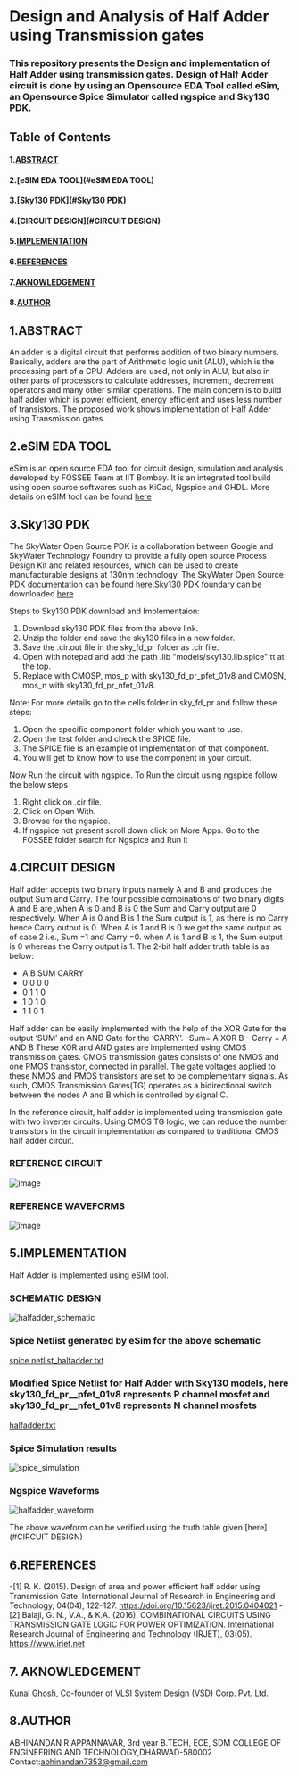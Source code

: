 #  Design and Analysis of Half Adder using Transmission gates

### This repository presents the Design and implementation of Half Adder using transmission gates. Design of Half Adder circuit is done by using an Opensource EDA Tool called eSim, an Opensource Spice Simulator called ngspice and Sky130 PDK.

## Table of Contents
#### 1.[ABSTRACT](#ABSTRACT)
#### 2.[eSIM EDA TOOL](#eSIM EDA TOOL) 
#### 3.[Sky130 PDK](#Sky130 PDK)
#### 4.[CIRCUIT DESIGN](#CIRCUIT DESIGN)
#### 5.[IMPLEMENTATION](#IMPLEMENTATION)
#### 6.[REFERENCES](#REFERENCES)
#### 7.[AKNOWLEDGEMENT](#AKNOWLEDGEMENT)
#### 8.[AUTHOR](#AUTHOR)

## 1.ABSTRACT

An adder is a digital circuit that performs addition of two binary numbers. Basically, adders are the part of Arithmetic logic unit (ALU), which is the processing part of a CPU. Adders are used, not only in ALU, but also in other parts of processors to calculate addresses, increment, decrement operators and many other similar operations. The main concern is to build half adder which is power efficient, energy efficient and uses less number of transistors. The proposed work shows implementation of Half Adder using Transmission gates.

## 2.eSIM EDA TOOL

eSim is an open source EDA tool for circuit design, simulation and analysis , developed by FOSSEE Team at IIT Bombay. It is an integrated tool build using open source softwares such as KiCad, Ngspice and GHDL.
More details on eSIM tool can be found [here](https://esim.fossee.in/)

## 3.Sky130 PDK

The SkyWater Open Source PDK is a collaboration between Google and SkyWater Technology Foundry to provide a fully open source Process Design Kit and related resources, which can be used to create manufacturable designs at 130nm technology.
The SkyWater Open Source PDK documentation can be found [here](https://skywater-pdk.readthedocs.io/en/main/).Sky130 PDK foundary can be downloaded [here](https://static.fossee.in/esim/installation-files/sky130_fd_pr.zip)
 
 Steps to Sky130 PDK download and Implementaion:

1. Download sky130 PDK files from the above link.
2. Unzip the folder and save the sky130 files in a new folder.
3. Save the .cir.out file in the sky_fd_pr folder as .cir file.
4. Open with notepad and add the path .lib "models/sky130.lib.spice" tt at the top.
5. Replace with CMOSP, mos_p with sky130_fd_pr_pfet_01v8 and CMOSN, mos_n with  sky130_fd_pr_nfet_01v8.

Note: For more details go to the cells folder in sky_fd_pr and follow these steps:
1. Open the specific component folder which you want to use.
2. Open the test folder and check the SPICE file.
3. The SPICE file is an example of implementation of that component.
4. You will get to know how to use the component in your circuit.

Now Run the circuit with ngspice.
To Run the circuit using ngspice follow the below steps
1. Right click on .cir file.
2. Click on Open With.
3. Browse for the ngspice.
4. If ngspice not present scroll down click on More Apps. Go to the FOSSEE folder search for Ngspice and Run it

 ## 4.CIRCUIT DESIGN

Half adder accepts two binary inputs namely A and B and produces the output Sum and Carry. The four possible combinations of two binary digits A and B are ,when A is 0 and B is 0 the Sum and Carry output are 0 respectively. When A is 0 and B is 1 the Sum output is 1, as there is no Carry hence Carry output is 0. When A is 1 and B is 0 we get the same output as of case 2 i.e., Sum =1 and Carry =0. when A is 1 and B is 1, the Sum output is 0 whereas the Carry output is 1.
The 2-bit half adder truth table is as below:
* A	   B	  SUM	    CARRY
* 0	   0	   0	      0         
* 0	   1	   1	      0
* 1	   0	   1 	     0
* 1	   1	   0	      1

Half adder can be easily implemented with the help of the XOR Gate for the output ‘SUM’ and an AND Gate for the ‘CARRY’.
                                                              -Sum= A XOR B
                                                            - Carry = A AND B
These XOR and AND gates are implemented using CMOS transmission gates. CMOS transmission gates consists of one NMOS and one PMOS transistor, connected in parallel. The gate voltages applied to these NMOS and PMOS transistors are set to be complementary signals. As such, CMOS Transmission Gates(TG) operates as a bidirectional switch between the nodes A and B which is controlled by signal C. 

In the reference circuit, half adder is implemented using transmission gate with two inverter circuits. Using CMOS TG logic, we can reduce the number transistors in the circuit implementation as compared to traditional CMOS half adder circuit. 

 ### REFERENCE CIRCUIT
 ![image](https://user-images.githubusercontent.com/91964227/153194334-83e6f170-7bfa-47f0-aa36-ac30acf8842f.png)
 
 ### REFERENCE WAVEFORMS
 ![image](https://user-images.githubusercontent.com/91964227/153194511-793017f3-e14a-4107-b3ed-8d8617be5b9f.png)
 
## 5.IMPLEMENTATION
Half Adder is implemented using eSIM tool. 

### SCHEMATIC DESIGN
![halfadder_schematic](https://user-images.githubusercontent.com/91964227/153196241-693cbfe1-f21d-41bc-afc6-f9d522cbf6ea.JPG)

### Spice Netlist generated by eSim for the above schematic
[spice netlist_halfadder.txt](https://github.com/abhinandann/Half_Adder/files/8032486/spice.netlist_halfadder.txt)

### Modified Spice Netlist for Half Adder with Sky130 models, here sky130_fd_pr__pfet_01v8 represents P channel mosfet and sky130_fd_pr__nfet_01v8 represents N channel mosfets

[halfadder.txt](https://github.com/abhinandann/Half_Adder/files/8032474/halfadder.txt)

### Spice Simulation results
![spice_simulation](https://user-images.githubusercontent.com/91964227/153198451-07551ecb-bd12-4f2b-9677-6fb4192da79a.JPG)

### Ngspice Waveforms
![halfadder_waveform](https://user-images.githubusercontent.com/91964227/153198612-a202c925-3637-4c43-8954-6adf5f7c8fc0.JPG)

The above waveform can be verified using the truth table given [here](#CIRCUIT DESIGN)

## 6.REFERENCES

-[1]	R. K. (2015). Design of area and power efficient half adder using Transmission Gate. International Journal of Research in Engineering and Technology, 04(04), 122–127. https://doi.org/10.15623/ijret.2015.0404021 
-[2]	Balaji, G. N., V.A., & K.A. (2016). COMBINATIONAL CIRCUITS USING TRANSMISSION GATE LOGIC FOR POWER OPTIMIZATION. International Research Journal of Engineering and Technology (IRJET), 03(05). https://www.irjet.net

## 7. AKNOWLEDGEMENT

[Kunal Ghosh](https://github.com/kunalg123), Co-founder of VLSI System Design (VSD) Corp. Pvt. Ltd.

## 8.AUTHOR

ABHINANDAN R APPANNAVAR, 3rd year B.TECH, ECE, SDM COLLEGE OF ENGINEERING AND TECHNOLOGY,DHARWAD-580002 
Contact:abhinandan7353@gmail.com

